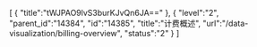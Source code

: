 [
	{
		"title":"tWJPAO9lvS3burKJvQn6JA=="
	},
	{
		"level":"2",
		"parent_id":"14384",
		"id":"14385",
		"title":"计费概述",
		"url":"/data-visualization/billing-overview",
		"status":"2"
	}
]